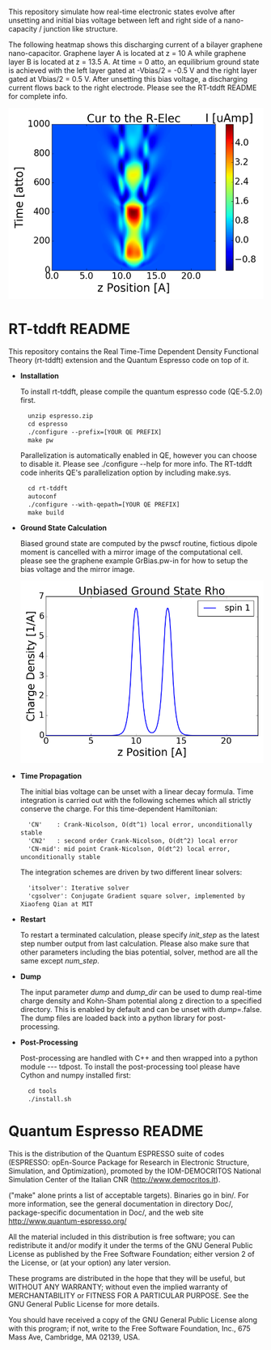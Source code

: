 This repository simulate how real-time electronic states evolve after unsetting
and initial bias voltage between left and right side of a nano-capacity / 
junction like structure.

The following heatmap shows this discharging current of a bilayer graphene 
nano-capacitor. Graphene layer A is located at z = 10 A while graphene layer
B is located at z = 13.5 A. At time = 0 atto, an equilibrium ground state is
achieved with the left layer gated at -Vbias/2 = -0.5 V and the right layer
gated at Vbias/2 = 0.5 V. After unsetting this bias voltage, a discharging 
current flows back to the right electrode. Please see the RT-tddft README for
complete info.

![Alt text](rt-tddft/doc/mapCur.png?raw=true)

# RT-tddft README

This repository contains the Real Time-Time Dependent Density Functional
Theory (rt-tddft) extension and the Quantum Espresso code on top of it.

- **Installation**

	To install rt-tddft, please compile the quantum espresso code (QE-5.2.0)
	first.

		unzip espresso.zip
		cd espresso
		./configure --prefix=[YOUR QE PREFIX]
		make pw

	Parallelization is automatically enabled in QE, however you can choose
	to disable it. Please see ./configure --help for more info. The RT-tddft
	code inherits QE's parallelization option by including make.sys.

		cd rt-tddft
		autoconf
		./configure --with-qepath=[YOUR QE PREFIX]
		make build

- **Ground State Calculation**

	Biased ground state are computed by the pwscf routine, fictious dipole
	moment is cancelled with a mirror image of the computational cell. please
	see the graphene example GrBias.pw-in for how to setup the bias voltage
	and the mirror image.

	![Alt text](rt-tddft/doc/gsRho.png?raw=true)

- **Time Propagation**

	The initial bias voltage can be unset with a linear decay formula. Time 
	integration is carried out with the following schemes which all strictly
	conserve the charge. For this time-dependent Hamiltonian:

		'CN'    : Crank-Nicolson, O(dt^1) local error, unconditionally stable
		'CN2'   : second order Crank-Nicolson, O(dt^2) local error
		'CN-mid': mid point Crank-Nicolson, O(dt^2) local error, unconditionally stable

	The integration schemes are driven by two different linear solvers:

		'itsolver': Iterative solver
		'cgsolver': Conjugate Gradient square solver, implemented by Xiaofeng Qian at MIT

- **Restart**

	To restart a terminated calculation, please specify *init_step* as the latest
	step number output from last calculation. Please also make sure 
	that other parameters including the bias potential, solver, method are all
	the same except *num_step*.

- **Dump**

	The input parameter *dump* and *dump_dir* can be used to dump real-time charge
	density and Kohn-Sham potential along z direction to a specified directory. This
	is enabled by default and can be unset with *dump*=.false. The dump files are loaded
	back into a python library for post-processing.

- **Post-Processing**

	Post-processing are handled with C++ and then wrapped into a python module --- tdpost.
	To install the post-processing tool please have Cython and numpy installed first:
	
		cd tools
		./install.sh

# Quantum Espresso README

This is the distribution of the Quantum ESPRESSO suite of codes (ESPRESSO: 
opEn-Source Package for Research in Electronic Structure, Simulation, 
and Optimization), promoted by the IOM-DEMOCRITOS National Simulation Center 
of the Italian CNR (http://www.democritos.it). 

("make" alone prints a list of acceptable targets). Binaries go in bin/.
For more information, see the general documentation in directory Doc/, 
package-specific documentation in Doc/, and the web site
http://www.quantum-espresso.org/

All the material included in this distribution is free software;
you can redistribute it and/or modify it under the terms of the GNU
General Public License as published by the Free Software Foundation;
either version 2 of the License, or (at your option) any later version.

These programs are distributed in the hope that they will be useful, but
WITHOUT ANY WARRANTY; without even the implied warranty of MERCHANTABILITY
or FITNESS FOR A PARTICULAR PURPOSE. See the GNU General Public License
for more details.

You should have received a copy of the GNU General Public License along
with this program; if not, write to the Free Software Foundation, Inc.,
675 Mass Ave, Cambridge, MA 02139, USA.
